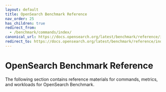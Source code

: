 ```yaml
---
layout: default
title: OpenSearch Benchmark Reference
nav_order: 25
has_children: true
redirect_from:
  - /benchmark/commands/index/
canonical_url: https://docs.opensearch.org/latest/benchmark/reference/index/
redirect_to: https://docs.opensearch.org/latest/benchmark/reference/index/
---
```


# OpenSearch Benchmark Reference

The following section contains reference materials for commands, metrics, and workloads for OpenSearch Benchmark.